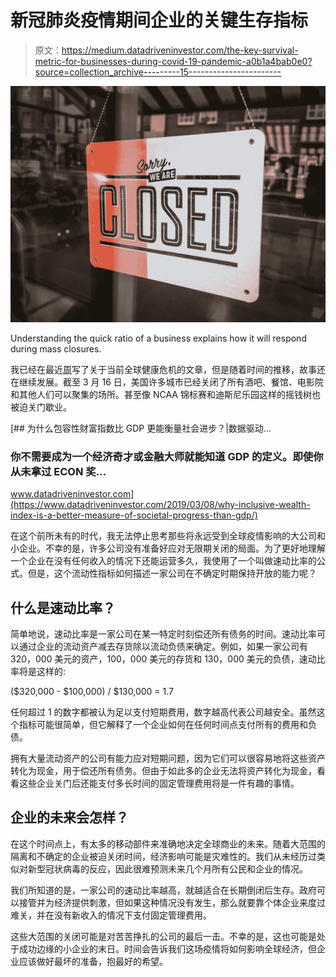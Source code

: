 # 新冠肺炎疫情期间企业的关键生存指标

> 原文：<https://medium.datadriveninvestor.com/the-key-survival-metric-for-businesses-during-covid-19-pandemic-a0b1a4bab0e0?source=collection_archive---------15----------------------->

![](img/5ab5f587d0d5047fa55d4c8fec6ac440.png)

Understanding the quick ratio of a business explains how it will respond during mass closures.

我已经在最近[周](https://medium.com/datadriveninvestor/empty-shelves-and-the-theory-of-constraints-84b1f448f4c7)写了关于当前全球健康危机的文章，但是随着时间的推移，故事还在继续发展。截至 3 月 16 日，美国许多城市已经关闭了所有酒吧、餐馆、电影院和其他人们可以聚集的场所。甚至像 NCAA 锦标赛和迪斯尼乐园这样的摇钱树也被迫关门歇业。

[](https://www.datadriveninvestor.com/2019/03/08/why-inclusive-wealth-index-is-a-better-measure-of-societal-progress-than-gdp/) [## 为什么包容性财富指数比 GDP 更能衡量社会进步？|数据驱动…

### 你不需要成为一个经济奇才或金融大师就能知道 GDP 的定义。即使你从未拿过 ECON 奖…

www.datadriveninvestor.com](https://www.datadriveninvestor.com/2019/03/08/why-inclusive-wealth-index-is-a-better-measure-of-societal-progress-than-gdp/) 

在这个前所未有的时代，我无法停止思考那些将永远受到全球疫情影响的大公司和小企业。不幸的是，许多公司没有准备好应对无限期关闭的局面。为了更好地理解一个企业在没有任何收入的情况下还能运营多久，我使用了一个叫做速动比率的公式。但是，这个流动性指标如何描述一家公司在不确定时期保持开放的能力呢？

## 什么是速动比率？

简单地说，速动比率是一家公司在某一特定时刻偿还所有债务的时间。速动比率可以通过企业的流动资产减去存货除以流动负债来确定。例如，如果一家公司有 320，000 美元的资产，100，000 美元的存货和 130，000 美元的负债，速动比率将是这样的:

($320,000 - $100,000) / $130,000 = 1.7

任何超过 1 的数字都被认为足以支付短期费用，数字越高代表公司越安全。虽然这个指标可能很简单，但它解释了一个企业如何在任何时间点支付所有的费用和负债。

拥有大量流动资产的公司有能力应对短期问题，因为它们可以很容易地将这些资产转化为现金，用于偿还所有债务。但由于如此多的企业无法将资产转化为现金，看看这些企业关门后还能支付多长时间的固定管理费用将是一件有趣的事情。

## 企业的未来会怎样？

在这个时间点上，有太多的移动部件来准确地决定全球商业的未来。随着大范围的隔离和不确定的企业被迫关闭时间，经济影响可能是灾难性的。我们从未经历过类似对新型冠状病毒的反应，因此很难预测未来几个月所有公民和企业的情况。

我们所知道的是，一家公司的速动比率越高，就越适合在长期倒闭后生存。政府可以接管并为经济提供刺激，但如果这种情况没有发生，那么就要靠个体企业来度过难关，并在没有新收入的情况下支付固定管理费用。

这些大范围的关闭可能是对苦苦挣扎的公司的最后一击。不幸的是，这也可能是处于成功边缘的小企业的末日。时间会告诉我们这场疫情将如何影响全球经济，但企业应该做好最坏的准备，抱最好的希望。